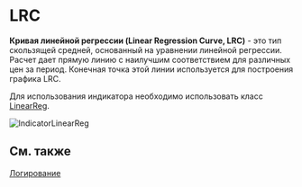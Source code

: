 # LRC

**Кривая линейной регрессии (Linear Regression Curve, LRC)** \- это тип скользящей средней, основанный на уравнении линейной регрессии. Расчет дает прямую линию с наилучшим соответствием для различных цен за период. Конечная точка этой линии используется для построения графика LRC. 

Для использования индикатора необходимо использовать класс [LinearReg](../api/StockSharp.Algo.Indicators.LinearReg.html). 

![IndicatorLinearReg](~/images/IndicatorLinearReg.png)

## См. также

[Логирование](Logging.md)
